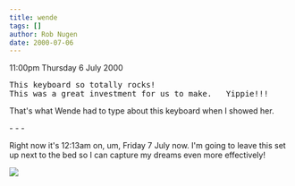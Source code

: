 ```yaml
---
title: wende
tags: []
author: Rob Nugen
date: 2000-07-06
---
```


<p class=date>11:00pm Thursday 6 July 2000</p>

<p><pre>This keyboard so totally rocks!  
This was a great investment for us to make.   Yippie!!!
</pre>

<p>That's what Wende had to type about this keyboard when I showed her.

<p>- - -

<p>Right now it's 12:13am on, um, Friday 7 July now.  I'm going to leave this set up next to the bed so I can capture my dreams even more effectively!

<p><img src="/images/rob/wL-ROB.gif">

